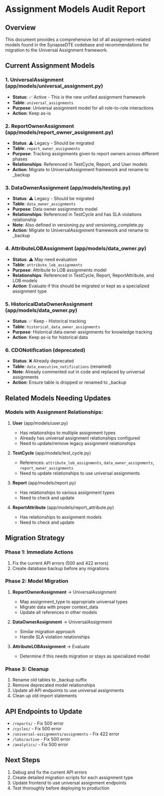 # Assignment Models Audit Report

## Overview
This document provides a comprehensive list of all assignment-related models found in the SynapseDTE codebase and recommendations for migration to the Universal Assignment framework.

## Current Assignment Models

### 1. **UniversalAssignment** (app/models/universal_assignment.py)
- **Status**: ✅ Active - This is the new unified assignment framework
- **Table**: `universal_assignments`
- **Purpose**: Universal assignment model for all role-to-role interactions
- **Action**: Keep as-is

### 2. **ReportOwnerAssignment** (app/models/report_owner_assignment.py)
- **Status**: ⚠️ Legacy - Should be migrated
- **Table**: `report_owner_assignments`
- **Purpose**: Tracking assignments given to report owners across different phases
- **Relationships**: Referenced in TestCycle, Report, and User models
- **Action**: Migrate to UniversalAssignment framework and rename to _backup

### 3. **DataOwnerAssignment** (app/models/testing.py)
- **Status**: ⚠️ Legacy - Should be migrated
- **Table**: `data_owner_assignments`
- **Purpose**: Data owner assignments model
- **Relationships**: Referenced in TestCycle and has SLA violations relationship
- **Note**: Also defined in versioning.py and versioning_complete.py
- **Action**: Migrate to UniversalAssignment framework and rename to _backup

### 4. **AttributeLOBAssignment** (app/models/data_owner.py)
- **Status**: ⚠️ May need evaluation
- **Table**: `attribute_lob_assignments`
- **Purpose**: Attribute to LOB assignments model
- **Relationships**: Referenced in TestCycle, Report, ReportAttribute, and LOB models
- **Action**: Evaluate if this should be migrated or kept as a specialized assignment type

### 5. **HistoricalDataOwnerAssignment** (app/models/data_owner.py)
- **Status**: ✅ Keep - Historical tracking
- **Table**: `historical_data_owner_assignments`
- **Purpose**: Historical data owner assignments for knowledge tracking
- **Action**: Keep as-is for historical data

### 6. **CDONotification** (deprecated)
- **Status**: ❌ Already deprecated
- **Table**: `data_executive_notifications` (renamed)
- **Note**: Already commented out in code and replaced by universal assignments
- **Action**: Ensure table is dropped or renamed to _backup

## Related Models Needing Updates

### Models with Assignment Relationships:
1. **User** (app/models/user.py)
   - Has relationships to multiple assignment types
   - Already has universal assignment relationships configured
   - Need to update/remove legacy assignment relationships

2. **TestCycle** (app/models/test_cycle.py)
   - References: `attribute_lob_assignments`, `data_owner_assignments`, `report_owner_assignments`
   - Need to update relationships to use universal assignments

3. **Report** (app/models/report.py)
   - Has relationships to various assignment types
   - Need to check and update

4. **ReportAttribute** (app/models/report_attribute.py)
   - Has relationships to assignment models
   - Need to check and update

## Migration Strategy

### Phase 1: Immediate Actions
1. Fix the current API errors (500 and 422 errors)
2. Create database backup before any migrations

### Phase 2: Model Migration
1. **ReportOwnerAssignment** → UniversalAssignment
   - Map assignment_type to appropriate universal types
   - Migrate data with proper context_data
   - Update all references in other models

2. **DataOwnerAssignment** → UniversalAssignment
   - Similar migration approach
   - Handle SLA violation relationships

3. **AttributeLOBAssignment** → Evaluate
   - Determine if this needs migration or stays as specialized model

### Phase 3: Cleanup
1. Rename old tables to _backup suffix
2. Remove deprecated model relationships
3. Update all API endpoints to use universal assignments
4. Clean up old import statements

## API Endpoints to Update
- `/reports/` - Fix 500 error
- `/cycles/` - Fix 500 error
- `/universal-assignments/assignments` - Fix 422 error
- `/lobs/active` - Fix 500 error
- `/analytics/` - Fix 500 error

## Next Steps
1. Debug and fix the current API errors
2. Create detailed migration scripts for each assignment type
3. Update frontend to use universal assignment endpoints
4. Test thoroughly before deploying to production